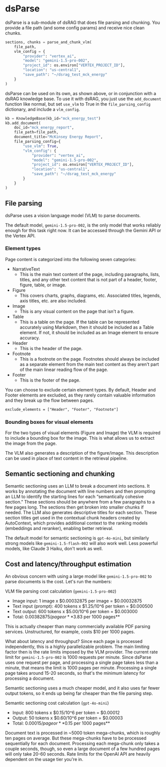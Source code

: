 # dsParse
dsParse is a sub-module of dsRAG that does file parsing and chunking. You provide a file path (and some config params) and receive nice clean chunks.

```python
sections, chunks = parse_and_chunk_vlm(
    file_path,
    vlm_config = {
        "provider": "vertex_ai",
        "model": "gemini-1.5-pro-002",
        "project_id": os.environ["VERTEX_PROJECT_ID"],
        "location": "us-central1",
        "save_path": "~/dsrag_test_mck_energy"
    }
)
```

dsParse can be used on its own, as shown above, or in conjunction with a dsRAG knowledge base. To use it with dsRAG, you just use the `add_document` function like normal, but set `use_vlm` to True in the `file_parsing_config` dictionary, and include a `vlm_config`.

```python
kb = KnowledgeBase(kb_id="mck_energy_test")
kb.add_document(
    doc_id="mck_energy_report",
    file_path=file_path,
    document_title="McKinsey Energy Report",
    file_parsing_config={
        "use_vlm": True,
        "vlm_config": {
            "provider": "vertex_ai",
            "model": "gemini-1.5-pro-002",
            "project_id": os.environ["VERTEX_PROJECT_ID"],
            "location": "us-central1",
            "save_path": "~/dsrag_test_mck_energy"
        }
    }
)
```

## File parsing
dsParse uses a vision language model (VLM) to parse documents. 

The default model, `gemini-1.5-pro-002`, is the only model that works reliably enough for this task right now. It can be accessed through the Gemini API or the Vertex API.

### Element types
Page content is categorized into the following seven categories:
- NarrativeText
    - This is the main text content of the page, including paragraphs, lists, titles, and any other text content that is not part of a header, footer, figure, table, or image.
- Figure
    - This covers charts, graphs, diagrams, etc. Associated titles, legends, axis titles, etc. are also included.
- Image
    - This is any visual content on the page that isn't a figure.
- Table
    - This is a table on the page. If the table can be represented accurately using Markdown, then it should be included as a Table element. If not, it should be included as an Image element to ensure accuracy.
- Header
    - This is the header of the page.
- Footnote
    - This is a footnote on the page. Footnotes should always be included as a separate element from the main text content as they aren't part of the main linear reading flow of the page.
- Footer
    - This is the footer of the page.

You can choose to exclude certain element types. By default, Header and Footer elements are excluded, as they rarely contain valuable information and they break up the flow between pages.

`exclude_elements = ["Header", "Footer", "Footnote"]`

### Bounding boxes for visual elements
For the two types of visual elements (Figure and Image) the VLM is required to include a bounding box for the image. This is what allows us to extract the image from the page.

The VLM also generates a description of the figure/image. This description can be used in place of text content in the retrieval pipeline.

## Semantic sectioning and chunking
Semantic sectioning uses an LLM to break a document into sections. It works by annotating the document with line numbers and then prompting an LLM to identify the starting lines for each “semantically cohesive section.” These sections should be anywhere from a few paragraphs to a few pages long. The sections then get broken into smaller chunks if needed. The LLM also generates descriptive titles for each section. These section titles get used in the contextual chunk headers created by AutoContext, which provides additional context to the ranking models (embeddings and reranker), enabling better retrieval.

The default model for semantic sectioning is `gpt-4o-mini`, but similarly strong models like `gemini-1.5-flash-002` will also work well. Less powerful models, like Claude 3 Haiku, don't work as well.

## Cost and latency/throughput estimation
An obvious concern with using a large model like `gemini-1.5-pro-002` to parse documents is the cost. Let's run the numbers:

VLM file parsing cost calculation (`gemini-1.5-pro-002`)
- Image input: 1 image x $0.00032875 per image = $0.00032875
- Text input (prompt): 400 tokens x $1.25/10^6 per token = $0.000500
- Text output: 600 tokens x $5.00/10^6 per token = $0.003000
- Total: $0.00382875/page or **$3.83 per 1000 pages**

This is actually cheaper than many commercially available PDF parsing services. Unstructured, for example, costs $10 per 1000 pages.

What about latency and throughput? Since each page is processed independently, this is a highly parallelizable problem. The main limiting factor then is the rate limits imposed by the VLM provider. The current rate limit for `gemini-1.5-pro-002` is 1000 requests per minute. Since dsParse uses one request per page, and processing a single page takes less than a minute, that means the limit is 1000 pages per minute. Processing a single page takes around 15-20 seconds, so that's the minimum latency for processing a document.

Semantic sectioning uses a much cheaper model, and it also uses far fewer output tokens, so it ends up being far cheaper than the file parsing step.

Semantic sectioning cost calculation (`gpt-4o-mini`)
- Input: 800 tokens x $0.15/10^6 per token = $0.00012
- Output: 50 tokens x $0.60/10^6 per token = $0.00003
- Total: $0.00015/page or **$0.15 per 1000 pages**

Document text is processed in ~5000 token mega-chunks, which is roughly ten pages on average. But these mega-chunks have to be processed sequentially for each document. Processing each mega-chunk only takes a couple seconds, though, so even a large document of a few hundred pages will only take 20-60 seconds. Rate limits for the OpenAI API are heavily dependent on the usage tier you're in.